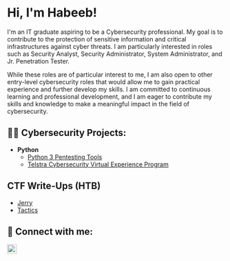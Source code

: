<h1>Hi, I'm Habeeb!</h1>

I'm an IT graduate aspiring to be a Cybersecurity professional. My goal is to contribute to the protection of sensitive information and critical infrastructures 
against cyber threats. I am particularly interested in roles such as Security Analyst, Security Administrator, System Administrator, and Jr. Penetration 
Tester.

While these roles are of particular interest to me, I am also open to other entry-level cybersecurity roles that would allow me to gain practical experience 
and further develop my skills. I am committed to continuous learning and professional development, and I am eager to contribute my skills and knowledge to make 
a meaningful impact in the field of cybersecurity.

<h2>👨‍💻 Cybersecurity Projects:</h2>

- <b>Python</b>
  - [Python 3 Pentesting Tools](https://github.com/bL34cHig0/Python3-Pentesting-tools)
  - [Telstra Cybersecurity Virtual Experience Program]()

<h2>CTF Write-Ups (HTB)</h2>

- [Jerry](https://medium.com/@bl34chchig0/jerry-hackthebox-write-up-275c9f6144d7)
- [Tactics](https://medium.com/@bl34chchig0/tactics-hackthebox-starting-point-6ef40cda264a)

<h2> 🤳 Connect with me:</h2>

[<img align="left" alt="HabeebKareem | LinkedIn" width="22px" src="https://cdn.jsdelivr.net/npm/simple-icons@v3/icons/linkedin.svg" />][linkedin]

[linkedin]: https://www.linkedin.com/in/ha-bib/

<!--
